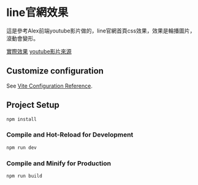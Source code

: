 # line官網效果

這是參考Alex前端youtube影片做的，line官網首頁css效果，效果是輪播圖片，滾動會變形。

[實際效果](https://jordan-ttc-design.github.io/vue-anima-line/dist/index.html) 
[youtube影片來源](https://www.youtube.com/watch?v=GWmHLZtX-pk&t=149s) 

## Customize configuration

See [Vite Configuration Reference](https://vitejs.dev/config/).

## Project Setup

```sh
npm install
```

### Compile and Hot-Reload for Development

```sh
npm run dev
```

### Compile and Minify for Production

```sh
npm run build
```
